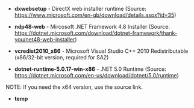 - **dxwebsetup** - DirectX web installer runtime (Source: https://www.microsoft.com/en-gb/download/details.aspx?id=35)

- **ndp48-web** - Mircosoft .NET Framework 4.8 Installer (Source: https://dotnet.microsoft.com/download/dotnet-framework/thank-you/net48-web-installer)

- **vcredist2010_x86** - Microsoft Visual Studio C++ 2010 Redistributable (x86/32-bit version, required for SA2)

- **dotnet-runtime-5.0.17-win-x86** - .NET 5.0 Runtime (Source: https://dotnet.microsoft.com/en-us/download/dotnet/5.0/runtime)

NOTE: If you need the x64 version, use the source link.

- **temp**
